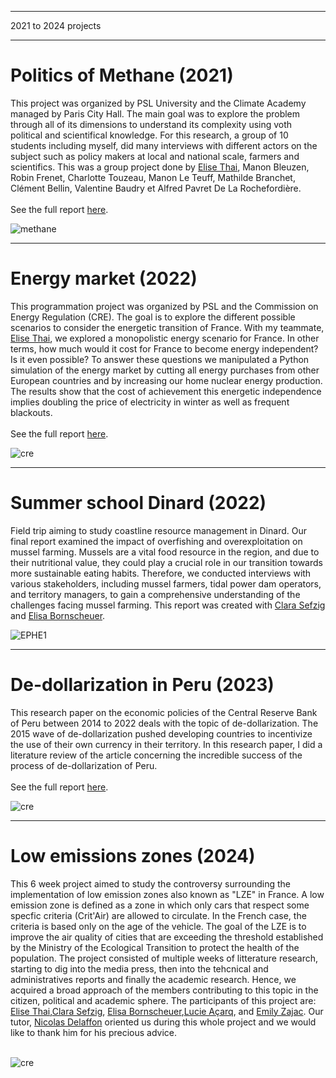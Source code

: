 
---

<p class="pretext">2021 to 2024 projects</p>

---
<div class="containerr">
  <div class="text-column">
    <h1 class="prestextarticle">Politics of Methane (2021)</h1>
    <p class="articletext">
      This project was organized by PSL University and the Climate Academy managed by Paris City Hall. The main goal was to explore the problem through all of its dimensions to understand its complexity using voth political and scientifical knowledge. For this research, a group of 10 students including myself, did many interviews with different actors on the subject such as policy makers at local and national scale, farmers and scientifics. This was a group project done by <a href="https://www.linkedin.com/in/elise-thai-092543212/">Elise Thai</a>, Manon Bleuzen, Robin Frenet, Charlotte Touzeau, Manon Le Teuff, Mathilde Branchet, Clément Bellin, Valentine Baudry et Alfred Pavret De La Rochefordière. 
      <br> 
      <br> 
      See the full report <a href="methane.pdf">here</a>.
    </p>
  </div>
  <div class="photo-column">
    <div class="profilepic2">
      <img src="images/academie.png?raw=true" alt="methane" class="profilepic2"/>
    </div>
  </div>
</div>

----

<div class="containerr">
  <div class="text-column">
    <h1 class="prestextarticle">Energy market (2022)</h1>
    <p class="articletext">
    This programmation project was organized by PSL and the Commission on Energy Regulation (CRE). The goal is to explore the different possible scenarios to consider the energetic transition of France. With my teammate, <a href="https://www.linkedin.com/in/elise-thai-092543212/">Elise Thai</a>, we explored a monopolistic energy scenario for France. In other terms, how much would it cost for France to become energy independent? Is it even possible? To answer these questions we manipulated a Python simulation of the energy market by cutting all energy purchases from other European countries and by increasing our home nuclear energy production. The results show that the cost of achievement this energetic independence implies doubling the price of electricity in winter as well as frequent blackouts.
      <br> 
      <br> 
      See the full report <a href="energymarket.pdf">here</a>.
    </p>
  </div>
  <div class="photo-column">
    <div class="profilepic2">
      <img src="images/cree.png?raw=true" alt="cre" class="profilepic2"/>
    </div>
  </div>
</div>

---
<div class="containerr">
  <div class="text-column">
    <h1 class="prestextarticle">Summer school Dinard (2022)</h1>
    <p class="articletext">
     Field trip aiming to study coastline resource management in Dinard. Our final report examined the impact of overfishing and overexploitation on mussel farming. Mussels are a vital food resource in the region, and due to their nutritional value, they could play a crucial role in our transition towards more sustainable eating habits. Therefore, we conducted interviews with various stakeholders, including mussel farmers, tidal power dam operators, and territory managers, to gain a comprehensive understanding of the challenges facing mussel farming. This report was created with <a href="https://www.linkedin.com/in/clara-sefzig-70357a238/">Clara Sefzig</a> and <a href="https://www.linkedin.com/in/elisa-bornscheuer-403856273/">Elisa Bornscheuer</a>.
      <br>  
    </p>
  </div>
  <div class="photo-column">
    <div class="profilepic2">
      <img src="images/EPHE.png?raw=true" alt="EPHE1" class="profilepic2"/>
    </div>
  </div>
</div>

---
<div class="containerr">
  <div class="text-column">
    <h1 class="prestextarticle">De-dollarization in Peru (2023)</h1>
    <p class="articletext">
    This research paper on the economic policies of the Central Reserve Bank of Peru between 2014 to 2022 deals with the topic of de-dollarization. The 2015 wave of de-dollarization pushed developing countries to incentivize the use of their own currency in their territory. In this research paper, I did a literature review of the article concerning the incredible success of the process of de-dollarization of Peru.
    <br> 
    <br> 
    See the full report <a href="Macro.pdf">here</a>.
        </p>
  </div>
  <div class="photo-column">
    <div class="profilepic2">
      <img src="images/dollar.png?raw=true" alt="cre" class="profilepic2"/>
    </div>
  </div>
</div>


---
<div class="containerr">
  <div class="text-column">
    <h1 class="prestextarticle">Low emissions zones (2024)</h1>
    <p class="articletext">
    This 6 week project aimed to study the controversy surrounding the implementation of low emission zones also known as "LZE" in France. A low emission zone is defined as a zone in which only cars that respect some specfic criteria (Crit'Air) are allowed to circulate. In the French case, the criteria is based only on the age of the vehicle. The goal of the LZE is to improve the air quality of cities that are exceeding the threshold established by the Ministry of the Ecological Transition to protect the health of the population. The project consisted of multiple weeks of litterature research, starting to dig into the media press, then into the tehcnical and administratives reports and finally the academic research. Hence, we acquired a broad approach of the members contributing to this topic in the citizen, political and academic sphere. The participants of this project are: <a href="https://www.linkedin.com/in/elise-thai-092543212/">Elise Thai</a>,<a href="https://www.linkedin.com/in/clara-sefzig-70357a238/">Clara Sefzig</a>, <a href="https://www.linkedin.com/in/elisa-bornscheuer-403856273/">Elisa Bornscheuer</a>,<a href="https://www.linkedin.com/in/lucie-açarq-932674235/">Lucie Açarq</a>, and <a href="https://www.linkedin.com/in/emily-zajac-30919b217/">Emily Zajac</a>. Our tutor, <a href="https://www.linkedin.com/in/emily-zajac-30919b217/">Nicolas Delaffon</a> oriented us during this whole project and we would like to thank him for his precious advice. 
    <br> 
    <br> 
        </p>
  </div>
  <div class="photo-column">
    <div class="profilepic2">
      <img src="images/ZFE.png?raw=true" alt="cre" class="profilepic2"/>
    </div>
  </div>
</div>
